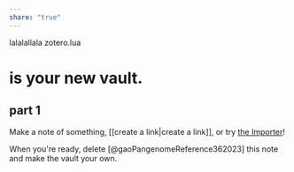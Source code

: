 ```yaml
---
share: "true"
---
```




lalalallala
zotero.lua
# is your new vault.
## part 1

Make a note of something, [[create a link|create a link]], or try [the Importer](https://help.obsidian.md/Plugins/Importer)!

When you're ready, delete [@gaoPangenomeReference362023] this note and make the vault your own.